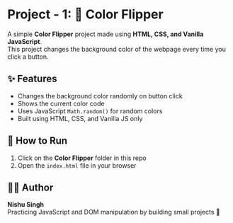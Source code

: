 # Project - 1: 🌈 Color Flipper

A simple **Color Flipper** project made using **HTML, CSS, and Vanilla JavaScript**.  
This project changes the background color of the webpage every time you click a button.

## ✨ Features
- Changes the background color randomly on button click  
- Shows the current color code  
- Uses JavaScript `Math.random()` for random colors  
- Built using HTML, CSS, and Vanilla JS only  

## 🚀 How to Run
1. Click on the **Color Flipper** folder in this repo  
2. Open the `index.html` file in your browser  

## 👩‍💻 Author
**Nishu Singh**  
Practicing JavaScript and DOM manipulation by building small projects 💪
